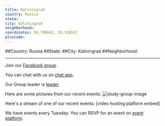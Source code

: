 ```yaml
---
title: Kaliningrad
country: Russia
state: 
city: Kaliningrad
neighborhood: 
coordinates: 54.706642, 20.510517
plusCode:
---
```


##Country: Russia
##State: 
##City: Kaliningrad
##Neighborhood: 
*****
Join our [Facebook group](https://www.facebook.com/groups/free.code.camp.kaliningrad).

You can chat with us on [chat app]().

Our Group leader is [leader]()

Here are some pictures from our recent events:
![study-group-image]()

Here's a stream of one of our recent events:
[video hosting platform embed]

We have events every Tuesday. You can RSVP for an event on [event platform]().
